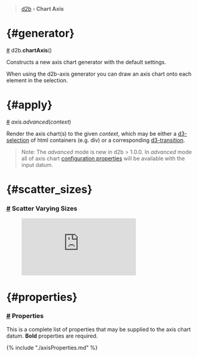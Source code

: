 > [d2b](../README.md) › **Chart Axis**

<!-- ![Local Image](../gifs/chart-axis.gif) -->

# {#generator}
[#](#generator) d2b.**chartAxis**()

Constructs a new axis chart generator with the default settings.

When using the d2b-axis generator you can draw an axis chart onto each element in the selection.

# {#apply}
[#](#apply) *axis.advanced*(*context*)

Render the axis chart(s) to the given *context*, which may be either a [d3-selection](https://github.com/d3/d3-selection) of html containers (e.g. div) or a corresponding [d3-transition](https://github.com/d3/d3-transition). 

> Note: The *advanced* mode is new in d2b > 1.0.0. In *advanced* mode all of axis chart [configuration properties](#properties) will be available with the input datum.

<!-- # {#basic_line}
### [#](#basic_line) Line Chart

<figure class="axis_basic">
  <iframe
    src="https://codesandbox.io/embed/github/d2bjs/demos/tree/master/charts/axis/basic-line?runonclick=0&codemirror=1" 
    codemirror = 1
    view="split"
    frameborder="110" 
  ></iframe>
</figure>


# {#annotation}
### [#](#annotation) Annotation

<figure class="axis_annotation">
  <iframe 
    src="https://codesandbox.io/embed/github/d2bjs/demos/tree/master/charts/axis/annotation?runonclick=1&codemirror=1" 
    frameborder="0" 
    allowfullscreen="true" 
    mozallowfullscreen="true" 
    webkitallowfullscreen="true"
  ></iframe>
</figure>

# {#basic}
### [#](#basic) Basic

<figure class="axis_basic">
  <iframe 
    src="https://codesandbox.io/embed/github/d2bjs/demos/tree/master/charts/axis/area-basic?runonclick=1&codemirror=1" 
    frameborder="0" 
    allowfullscreen="true" 
    mozallowfullscreen="true" 
    webkitallowfullscreen="true"
  ></iframe>
</figure> -->

<!-- # {#Bar}
### [#](#bar) Bar

<figure class="axis_bar">
  <iframe 
    src="https://codesandbox.io/embed/github/d2bjs/demos/tree/master/charts/axis/default-bar?runonclick=1&codemirror=1" 
    frameborder="0" 
    allowfullscreen="true" 
    mozallowfullscreen="true" 
    webkitallowfullscreen="true"
  ></iframe>
</figure>

# {#boxplot}
### [#](#boxplot) Boxplot

<figure class="axis_boxplot">
  <iframe 
    src="https://codesandbox.io/embed/github/d2bjs/demos/tree/master/charts/axis/default-boxplot?runonclick=1&codemirror=1" 
    frameborder="0" 
    allowfullscreen="true" 
    mozallowfullscreen="true" 
    webkitallowfullscreen="true"
  ></iframe>
</figure>

# {#bubble}
### [#](#bubble) Bubble

<figure class="axis_bubble">
  <iframe 
    src="https://codesandbox.io/embed/github/d2bjs/demos/tree/master/charts/axis/default-bubble?runonclick=1&codemirror=1" 
    frameborder="0" 
    allowfullscreen="true" 
    mozallowfullscreen="true" 
    webkitallowfullscreen="true"
  ></iframe>
</figure> -->

<!-- # {#groups}
### [#](#groups) Groups

<figure class="axis_groups">
  <iframe 
    src="https://codesandbox.io/embed/github/d2bjs/demos/tree/master/charts/axis/groups?runonclick=1" 
    frameborder="0" 
    allowfullscreen="true" 
    mozallowfullscreen="true" 
    webkitallowfullscreen="true"
  ></iframe>
</figure>

# {#legend}
### [#](#legend) Legend

<figure class="axis_legend">
  <iframe 
    src="https://codesandbox.io/embed/github/d2bjs/demos/tree/master/charts/axis/legend?runonclick=1" 
    frameborder="0" 
    allowfullscreen="true" 
    mozallowfullscreen="true" 
    webkitallowfullscreen="true"
  ></iframe>
</figure>

# {#padding}
### [#](#padding) Padding

<figure class="axis_padding">
  <iframe 
    src="https://codesandbox.io/embed/github/d2bjs/demos/tree/master/charts/axis/basic-line?runonclick=1" 
    frameborder="0" 
    allowfullscreen="true" 
    mozallowfullscreen="true" 
    webkitallowfullscreen="true"
  ></iframe>
</figure>

# {#scale}
### [#](#scale) Scale

<figure class="axis_scale">
  <iframe 
    src="https://codesandbox.io/embed/github/d2bjs/demos/tree/master/charts/axis/area-scale?runonclick=1" 
    frameborder="0" 
    allowfullscreen="true" 
    mozallowfullscreen="true" 
    webkitallowfullscreen="true"
  ></iframe>
</figure> -->

<!-- # {#scatter}
### [#](#scatter) Scatter

<figure class="axis_scatter">
  <iframe 
    src="https://codesandbox.io/embed/github/d2bjs/demos/tree/master/charts/axis/default-scatter?runonclick=1&codemirror=1" 
    frameborder="0" 
    allowfullscreen="true" 
    mozallowfullscreen="true" 
    webkitallowfullscreen="true"
  ></iframe>
</figure> -->

# {#scatter_sizes}
### [#](#scatter_sizes) Scatter Varying Sizes

<figure class="axis_scatter_sizes">
  <iframe 
    src="https://codesandbox.io/embed/github/d2bjs/demos/tree/master/charts/axis/default-scatter-sizes?runonclick=1&codemirror=1" 
    frameborder="0" 
    allowfullscreen="true" 
    mozallowfullscreen="true" 
    webkitallowfullscreen="true"
  ></iframe>
</figure>

<!-- # {#typescript}
### [#](#typescript) Typescript

<figure class="axis_typscript">
  <iframe 
    src="https://codesandbox.io/embed/github/d2bjs/demos/tree/master/charts/axis/typescript?runonclick=1" 
    frameborder="0" 
    allowfullscreen="true" 
    mozallowfullscreen="true" 
    webkitallowfullscreen="true"
  ></iframe>
</figure> -->

# {#properties}
### [#](#properties) Properties

This is a complete list of properties that may be supplied to the axis chart datum. **Bold** properties are required.

{% include "./axisProperties.md" %}